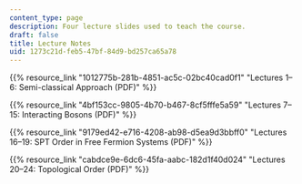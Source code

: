 ```yaml
---
content_type: page
description: Four lecture slides used to teach the course.
draft: false
title: Lecture Notes
uid: 1273c21d-feb5-47bf-84d9-bd257ca65a78
---
```

{{% resource_link "1012775b-281b-4851-ac5c-02bc40cad0f1" "Lectures 1–6: Semi-classical Approach (PDF)" %}}

{{% resource_link "4bf153cc-9805-4b70-b467-8cf5fffe5a59" "Lectures 7–15: Interacting Bosons (PDF)" %}}

{{% resource_link "9179ed42-e716-4208-ab98-d5ea9d3bbff0" "Lectures 16–19: SPT Order in Free Fermion Systems (PDF)" %}}

{{% resource_link "cabdce9e-6dc6-45fa-aabc-182d1f40d024" "Lectures 20–24: Topological Order (PDF)" %}}